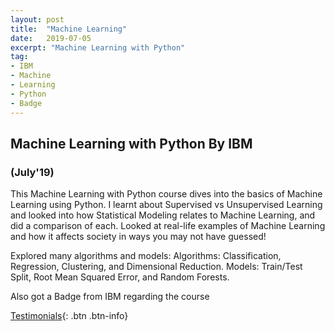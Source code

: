 ```yaml
---
layout: post
title:  "Machine Learning"
date:   2019-07-05
excerpt: "Machine Learning with Python"
tag:
- IBM
- Machine
- Learning
- Python
- Badge
---
```


## Machine Learning with Python By IBM
### (July'19)

This Machine Learning with Python course dives into the basics of Machine Learning using Python. 
I learnt about Supervised vs Unsupervised Learning and looked into how Statistical Modeling relates to Machine Learning, and did a comparison of each.
Looked at real-life examples of Machine Learning and how it affects society in ways you may not have guessed!


Explored many algorithms and models:
Algorithms: Classification, Regression, Clustering, and Dimensional Reduction.
Models: Train/Test Split, Root Mean Squared Error, and Random Forests.


Also got a Badge from IBM regarding the course
<div data-iframe-width="100%" data-iframe-height="100%" data-share-badge-id="3cbd72cd-063f-4922-8931-e1a90dab3fbc"></div><script type="text/javascript" async src="//cdn.youracclaim.com/assets/utilities/embed.js"></script>


[Testimonials](https://rahulguptanitro.github.io/testimonial){: .btn .btn-info}
